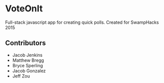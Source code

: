 # VoteOnIt
Full-stack javascript app for creating quick polls. Created for SwampHacks 2015

## Contributors
- Jacob Jenkins
- Matthew Bregg
- Bryce Sperling
- Jacob Gonzalez
- Jeff Zou
